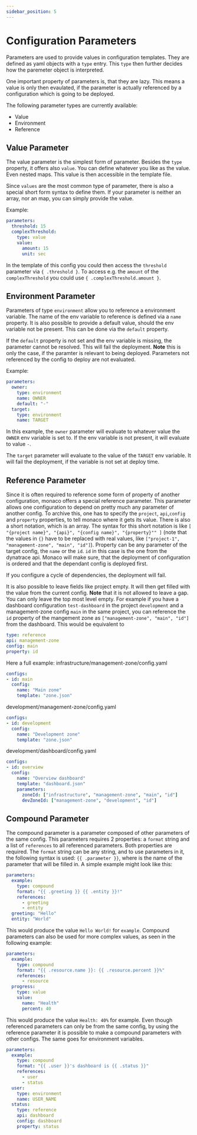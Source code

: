 ```yaml
---
sidebar_position: 5
---
```


# Configuration Parameters

Parameters are used to provide values in configuration templates.
They are defined as yaml objects with a `type` entry. This
`type` then further decides how the paremeter object is interpreted.

One important property of parameters is, that they are lazy. This
means a value is only then evaulated, if the parameter is actually
referenced by a configuration which is going to be deployed.

The following parameter types are currently available:
* Value
* Environment
* Reference

## Value Parameter

The value parameter is the simplest form of parameter. Besides the
`type` property, it offers also `value`. You can define whatever you
like as the value. Even nested maps. This value is then accessible in
the template file.

Since `values` are the most common type of parameter, there is also a
special short form syntax to define them. If your parameter is neither
an array, nor an map, you can simply provide the value.

Example:

```yaml
parameters:
  threshold: 15
  complexThreshold:
    type: value
    value:
      amount: 15
      unit: sec
```

In the template of this config you could then access the `threshold`
parameter via `{ .threshold }`. To access e.g. the `amount` of the
`complexThreshold` you could use `{ .complexThreshold.amount }`.

## Environment Parameter

Parameters of type `environment` allow you to reference a environment
variable. The name of the env variable to reference is defined via a
`name` property. It is also possible to provide a default value, should
the env variable not be present. This can be done via the `default`
property.

If the `default` property is not set and the env variable is missing,
the parameter cannot be resolved. This will fail the deployment.
**Note** this is only the case, if the paramter is relevant to being
deployed. Parameters not referenced by the config to deploy are not
evaluated.

Example:

```yaml
parameters:
  owner:
    type: environment
    name: OWNER
    default: "-"
  target:
    type: environment
    name: TARGET
```

In this example, the `owner` parameter will evaluate to whatever value the
`OWNER` env variable is set to. If the env variable is not present, it
will evaluate to value `-`.

The `target` parameter will evaluate to the value of the `TARGET` env variable.
It will fail the deployment, if the variable is not set at deploy time.

## Reference Parameter

Since it is often required to reference some form of property of another
configuration, monaco offers a special reference parameter. This parameter
allows one configuration to depend on pretty much any parameter of another
config. To archive this, one has to specify the `project`, `api`,`config` and
`property` properties, to tell monaco where it gets its value. There is
also a short notation, which is an array. The syntax for this short
notation is like `[ "{project name}", "{api}", "{config name}", "{property}"" ]`
(note that the values in `{}` have to be replaced with real values, like
`["project-1", "management-zone", "main", "id"]`). Property can be any
parameter of the target config, the `name` or the `id`. `id` in this case
is the one from the dynatrace api. Monaco will make sure, that the deployment
of configuration is ordered and that the dependant config is deployed first.

If you configure a cycle of dependencies, the deployment will fail.

It is also possible to leave fields like project empty. It will then get filled
with the value from the current config. **Note** that it is not allowed to leave
a gap. You can only leave the top most level empty. For example if you have a
dashboard configuration `test-dashboard` in the project `development` and a
management-zone config `main` in the same project, you can reference the `id`
property of the mangement zone as `["management-zone", "main", "id"]` from the
dashboard. This would be equivalent to

```yaml
type: reference
api: management-zone
config: main
property: id
```

Here a full example:
infrastructure/management-zone/config.yaml
```yaml
configs:
- id: main
  config:
    name: "Main zone"
    template: "zone.json"
```

development/management-zone/config.yaml
```yaml
configs:
- id: development
  config:
    name: "Development zone"
    template: "zone.json"
```

development/dashboard/config.yaml
```yaml
configs:
- id: overview
  config:
    name: "Overview dashboard"
    template: "dashboard.json"
    parameters:
      zoneId: ["infrastructure", "management-zone", "main", "id"]
      devZoneId: ["management-zone", "development", "id"]
```

## Compound Parameter

The compound parameter is a parameter composed of other parameters of the same
config. This parameters requires 2 properties: a `format` string and a list of
`references` to all referenced parameters. Both properties are required.
The `format` string can be any string, and to use parameters in it, the
following syntax is used: `{{ .parameter }}`, where <parameter> is the
name of the parameter that will be filled in. A simple example might look like this:

```yaml
parameters:
  example:
    type: compound
    format: "{{ .greeting }} {{ .entity }}!"
    references:
      - greeting
      - entity
  greeting: "Hello"
  entity: "World"
```

This would produce the value `Hello World!` for `example`. Compound parameters
can also be used for more complex values, as seen in the following example:

```yaml
parameters:
  example:
    type: compound
    format: "{{ .resource.name }}: {{ .resource.percent }}%"
    references:
      - resource
  progress:
    type: value
    value:
      name: "Health"
      percent: 40
```

This would produce the value `Health: 40%` for example.
Even though referenced parameters can only be from the same config,
by using the reference parameter it is possible to make a compound
parameters with other configs. The same goes for environment variables.

```yaml
parameters:
  example:
    type: compound
    format: "{{ .user }}'s dashboard is {{ .status }}"
    references:
      - user
      - status
  user:
    type: environment
    name: USER_NAME
  status:
    type: reference
    api: dashboard
    config: dashboard
    property: status
```